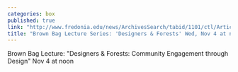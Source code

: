 ```yaml
---
categories: box
published: true
link: "http://www.fredonia.edu/news/ArchivesSearch/tabid/1101/ctl/ArticleView/mid/1878/articleId/5618/Brown_Bag_Lecture_Series_Designers__Forests.aspx"
title: "Brown Bag Lecture Series: 'Designers & Forests' Wed, Nov 4 at noon"
---
```


Brown Bag Lecture: "Designers & Forests: Community Engagement through Design" Nov 4 at noon
